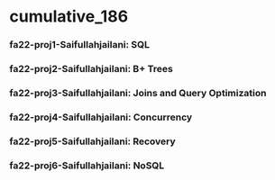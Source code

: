 # cumulative_186

### fa22-proj1-Saifullahjailani: SQL
### fa22-proj2-Saifullahjailani: B+ Trees
### fa22-proj3-Saifullahjailani: Joins and Query Optimization  
### fa22-proj4-Saifullahjailani: Concurrency 
### fa22-proj5-Saifullahjailani: Recovery
### fa22-proj6-Saifullahjailani: NoSQL
